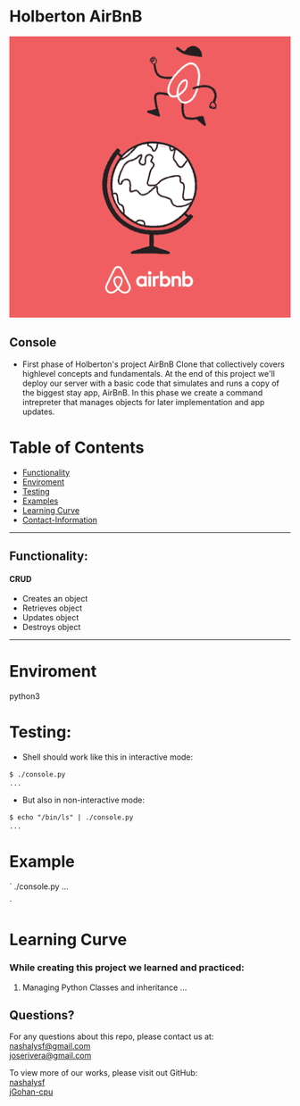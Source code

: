 # Holberton AirBnB
![AirBnB Gif!](views/AirBnB.gif)

## Console
* First phase of Holberton's project AirBnB Clone that collectively covers highlevel concepts and fundamentals. At the end of this project we'll deploy our server with a basic code that simulates and runs a copy of the biggest stay app, AirBnB. In this phase we create a command intrepreter that manages objects for later implementation and app updates.
# Table of Contents
* [Functionality](#Functoinality)
* [Enviroment](#Enviroment)
* [Testing](#Testing)
* [Examples](#Examples)
* [Learning Curve](#Learning)
* [Contact-Information](#Questions)
_____________________________________________________________________________________________
## Functionality:
#### CRUD
* Creates an object
* Retrieves object
* Updates object
* Destroys object
_____________________________________________________________________________________________
# Enviroment
python3

# Testing:
* Shell should work like this in interactive mode:
```
$ ./console.py
...

```
* But also in non-interactive mode:
```
$ echo "/bin/ls" | ./console.py
...

```
# Example
`
./console.py
...

`
# Learning Curve
### While creating this project we learned and practiced:
1. Managing Python Classes and inheritance
...


## Questions?
For any questions about this repo, please contact us at: </br>
[nashalysf@gmail.com](mailto:nashalysf@gmail.com) </br>
[joserivera@gmail.com](mailto:jjoseriveram01@gmail.com)

To view more of our works, please visit out GitHub: </br> 
[nashalysf](https://github.com/nashalysf) </br>
[jGohan-cpu](https://github.com/jGohan-cpu)
